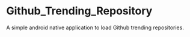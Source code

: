 # Github_Trending_Repository
A simple android native application to load Github trending repositories.

